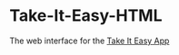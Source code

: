 # Take-It-Easy-HTML
The web interface for the <a href="https://github.com/Angad-C/TakeItEasy-iOS-App" target="_blank"> Take It Easy App</a>
